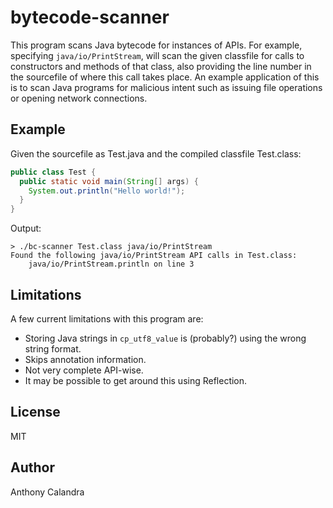 # bytecode-scanner
This program scans Java bytecode for instances of APIs. For example, specifying `java/io/PrintStream`, will scan the given classfile for calls to constructors and methods of that class, also providing the line number in the sourcefile of where this call takes place. An example application of this is to scan Java programs for malicious intent such as issuing file operations or opening network connections.

## Example
Given the sourcefile as Test.java and the compiled classfile Test.class:
```java
public class Test {
  public static void main(String[] args) {
    System.out.println("Hello world!");
  }
}
```
Output:
```
> ./bc-scanner Test.class java/io/PrintStream
Found the following java/io/PrintStream API calls in Test.class:
	java/io/PrintStream.println on line 3
```

## Limitations
A few current limitations with this program are:
 * Storing Java strings in `cp_utf8_value` is (probably?) using the wrong string format.
 * Skips annotation information.
 * Not very complete API-wise.
 * It may be possible to get around this using Reflection.

## License
MIT

## Author
Anthony Calandra
